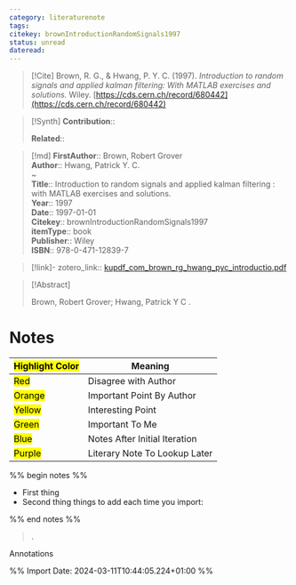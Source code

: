 ```yaml
---
category: literaturenote
tags: 
citekey: brownIntroductionRandomSignals1997
status: unread
dateread:
---
```


> [!Cite]
> Brown, R. G., & Hwang, P. Y. C. (1997). _Introduction to random signals and applied kalman filtering: With MATLAB exercises and solutions._ Wiley. [https://cds.cern.ch/record/680442](https://cds.cern.ch/record/680442)

>[!Synth]
>**Contribution**:: 
>
>**Related**:: 
>

>[!md]
> **FirstAuthor**:: Brown, Robert Grover  
> **Author**:: Hwang, Patrick Y. C.  
~    
> **Title**:: Introduction to random signals and applied kalman filtering : with MATLAB exercises and solutions.  
> **Year**:: 1997  
> **Date**:: 1997-01-01  
> **Citekey**:: brownIntroductionRandomSignals1997  
> **itemType**:: book  
> **Publisher**:: Wiley  
> **ISBN**:: 978-0-471-12839-7    

> [!link]-
> zotero_link:: [kupdf_com_brown_rg_hwang_pyc_introductio.pdf](zotero://select/library/items/EC9TYMDN)


> [!Abstract]
>
> Brown, Robert Grover; Hwang, Patrick Y C
>.
> 
# Notes

| <mark class="hltr-grey">Highlight Color</mark> | Meaning                       |
| ---------------------------------------------- | ----------------------------- |
| <mark class="hltr-red">Red</mark>              | Disagree with Author          |
| <mark class="hltr-orange">Orange</mark>        | Important Point By Author     |
| <mark class="hltr-yellow">Yellow</mark>        | Interesting Point             |
| <mark class="hltr-green">Green</mark>          | Important To Me               |
| <mark class="hltr-blue">Blue</mark>            | Notes After Initial Iteration |
| <mark class="hltr-purple">Purple</mark>        | Literary Note To Lookup Later |

%% begin notes %%
- First thing
- Second thing
things to add each time you import:

%% end notes %%

>.
 
 Annotations


%% Import Date: 2024-03-11T10:44:05.224+01:00 %%
